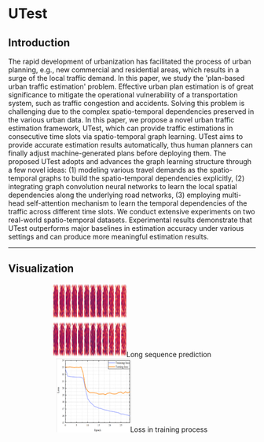# UTest

## Introduction
The rapid development of urbanization has facilitated the process of urban planning, e.g., new commercial and residential areas, which results in a surge of the local traffic demand. In this paper, we study the 'plan-based urban traffic estimation' problem. Effective urban plan estimation is of great significance to mitigate the operational vulnerability of a transportation system, such as traffic congestion and accidents. Solving this problem is challenging due to the complex spatio-temporal dependencies preserved in the various urban data. In this paper, we propose a novel urban traffic estimation framework, UTest, which can provide traffic estimations in consecutive time slots via spatio-temporal graph learning. UTest aims to provide accurate estimation results automatically, thus human planners can finally adjust machine-generated plans before deploying them. The proposed UTest adopts and advances the graph learning structure through a few novel ideas: (1) modeling various travel demands as the spatio-temporal graphs to build the spatio-temporal dependencies explicitly, (2) integrating graph convolution neural networks to learn the local spatial dependencies along the underlying road networks, (3) employing multi-head self-attention mechanism to learn the temporal dependencies of the traffic across different time slots. We conduct extensive experiments on two real-world spatio-temporal datasets. Experimental results demonstrate that UTest outperforms major baselines in estimation accuracy under various settings and can produce more meaningful estimation results.

---

## Visualization

<div align=center><img width="150" height="150" src="https://github.com/MaskedIsland/UTest/blob/main/figures/long-seq-test.png"/>Long sequence prediction</div>

<div align=center><img width="150" height="150" src="https://github.com/MaskedIsland/UTest/blob/main/figures/training-process.png"/>Loss in training process</div>
